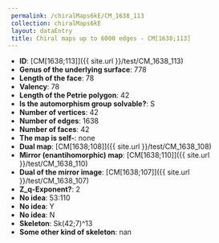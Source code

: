 ```yaml
--- 
 permalink: /chiralMaps6kE/CM_1638_113 
 collection: chiralMaps6kE
 layout: dataEntry
 title: Chiral maps up to 6000 edges - CM[1638;113]
---
```


- **ID**: [CM[1638;113]]({{ site.url }}/test/CM_1638_113)
- **Genus of the underlying surface**: 778
- **Length of the face**: 78
- **Valency**: 78
- **Length of the Petrie polygon**: 42
- **Is the automorphism group solvable?**: S
- **Number of vertices**: 42
- **Number of edges**: 1638
- **Number of faces**: 42
- **The map is self-**: none
- **Dual map**: [CM[1638;108]]({{ site.url }}/test/CM_1638_108)
- **Mirror (enantihomorphic) map**: [CM[1638;110]]({{ site.url }}/test/CM_1638_110)
- **Dual of the mirror image**: [CM[1638;107]]({{ site.url }}/test/CM_1638_107)
- **Z_q-Exponent?**: 2
- **No idea**:  53:110
- **No idea**: Y
- **No idea**: N
- **Skeleton**: Sk(42;7)^13
- **Some other kind of skeleton**: nan
